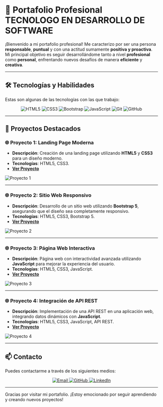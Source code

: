 # 💼 Portafolio Profesional TECNOLOGO EN DESARROLLO DE SOFTWARE

¡Bienvenido a mi portafolio profesional! Me caracterizo por ser una persona **responsable**, **puntual** y con una actitud sumamente **positiva y proactiva**. Mi principal objetivo es seguir desarrollándome tanto a nivel **profesional** como **personal**, enfrentando nuevos desafíos de manera **eficiente** y **creativa**.

---

## 🛠️ Tecnologías y Habilidades

Estas son algunas de las tecnologías con las que trabajo:

<p align="center">
  <img src="https://img.shields.io/badge/HTML5-E34F26?style=for-the-badge&logo=html5&logoColor=white" alt="HTML5" />
  <img src="https://img.shields.io/badge/CSS3-1572B6?style=for-the-badge&logo=css3&logoColor=white" alt="CSS3" />
  <img src="https://img.shields.io/badge/Bootstrap-563D7C?style=for-the-badge&logo=bootstrap&logoColor=white" alt="Bootstrap" />
  <img src="https://img.shields.io/badge/JavaScript-F7DF1E?style=for-the-badge&logo=javascript&logoColor=black" alt="JavaScript" />
  <img src="https://img.shields.io/badge/Git-F05032?style=for-the-badge&logo=git&logoColor=white" alt="Git" />
  <img src="https://img.shields.io/badge/GitHub-181717?style=for-the-badge&logo=github&logoColor=white" alt="GitHub" />
</p>

---

## 🚀 Proyectos Destacados

### 🌐 Proyecto 1: **Landing Page Moderna**
- **Descripción**: Creación de una landing page utilizando **HTML5** y **CSS3** para un diseño moderno.
- **Tecnologías**: HTML5, CSS3.
- **[Ver Proyecto](https://github.com/tu_usuario/proyecto1)**

![Proyecto 1](https://via.placeholder.com/600x400 "Landing Page Moderna")

---

### 🌐 Proyecto 2: **Sitio Web Responsivo**
- **Descripción**: Desarrollo de un sitio web utilizando **Bootstrap 5**, asegurando que el diseño sea completamente responsivo.
- **Tecnologías**: HTML5, CSS3, Bootstrap 5.
- **[Ver Proyecto](https://github.com/tu_usuario/proyecto2)**

![Proyecto 2](https://via.placeholder.com/600x400 "Sitio Web Responsivo")

---

### 🌐 Proyecto 3: **Página Web Interactiva**
- **Descripción**: Página web con interactividad avanzada utilizando **JavaScript** para mejorar la experiencia del usuario.
- **Tecnologías**: HTML5, CSS3, JavaScript.
- **[Ver Proyecto](https://github.com/tu_usuario/proyecto3)**

![Proyecto 3](https://via.placeholder.com/600x400 "Página Web Interactiva")

---

### 🌐 Proyecto 4: **Integración de API REST**
- **Descripción**: Implementación de una API REST en una aplicación web, integrando datos dinámicos con **JavaScript**.
- **Tecnologías**: HTML5, CSS3, JavaScript, API REST.
- **[Ver Proyecto](https://github.com/tu_usuario/proyecto4)**

![Proyecto 4](https://via.placeholder.com/600x400 "Integración de API REST")

---

## 📫 Contacto

Puedes contactarme a través de los siguientes medios:

<p align="center">
  <a href="luis.asprilla@est.iudigital.edu.co">
    <img src="https://img.shields.io/badge/Email-EA4335?style=for-the-badge&logo=gmail&logoColor=white" alt="Email" />
  </a>
  <a href="https://github.com/LuisDavidaspr2003?tab=repositories">
    <img src="https://img.shields.io/badge/GitHub-181717?style=for-the-badge&logo=github&logoColor=white" alt="GitHub" />
  </a>
  <a href="https://www.linkedin.com/in/luis-david-asprilla-mosquera-87b0ba23b">
    <img src="https://img.shields.io/badge/LinkedIn-0A66C2?style=for-the-badge&logo=linkedin&logoColor=white" alt="LinkedIn" />
  </a>
</p>


---

Gracias por visitar mi portafolio. ¡Estoy emocionado por seguir aprendiendo y creando nuevos proyectos!
